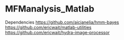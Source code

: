 # MFManalysis_Matlab

Dependencies
https://github.com/aicjanelia/hmm-bayes
https://github.com/ericwait/matlab-utilities
https://github.com/ericwait/hydra-image-processor
